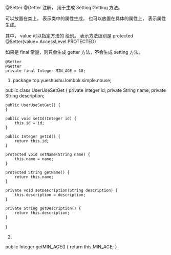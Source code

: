 
@Setter  @Getter  注解， 用于生成 Setting Getting 方法。

可以放置在类上， 表示类中的属性生成，
也可以放置在具体的属性上， 表示属性生成。 


其中， value 可以指定方法的 级别。 表示方法级别是 protected 
@Setter(value= AccessLevel.PROTECTED)

如果是 final 常量，则只会生成 getter 方法，不会生成 setting 方法。

	@Setter
	@Getter
	private final Integer MIN_AGE = 18;



1. package top.yueshushu.lombok.simple.nouse;

public class UserUseSetGet {
    private Integer id;
    private String name;
    private String description;

    public UserUseSetGet() {
    }

    public void setId(Integer id) {
        this.id = id;
    }

    public Integer getId() {
        return this.id;
    }

    protected void setName(String name) {
        this.name = name;
    }

    protected String getName() {
        return this.name;
    }

    private void setDescription(String description) {
        this.description = description;
    }

    private String getDescription() {
        return this.description;
    }
}

2. 
 public Integer getMIN_AGE() {
        return this.MIN_AGE;
    }